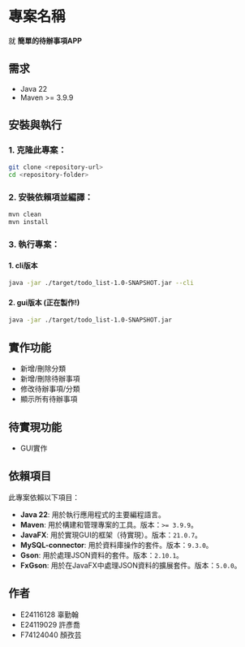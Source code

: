 # 專案名稱

就 **簡單的待辦事項APP**

## 需求

- Java 22
- Maven >= 3.9.9

## 安裝與執行

### 1. 克隆此專案：
   ```bash
   git clone <repository-url>
   cd <repository-folder>
   ```

### 2. 安裝依賴項並編譯：
   ```bash
   mvn clean
   mvn install
   ```

### 3. 執行專案：
   #### 1. cli版本
   ```bash
   java -jar ./target/todo_list-1.0-SNAPSHOT.jar --cli
   ```   

   #### 2. gui版本 (正在製作!)
   ```bash
   java -jar ./target/todo_list-1.0-SNAPSHOT.jar
   ```

## 實作功能

- 新增/刪除分類
- 新增/刪除待辦事項
- 修改待辦事項/分類
- 顯示所有待辦事項

## 待實現功能

- GUI實作

## 依賴項目

此專案依賴以下項目：

- **Java 22**: 用於執行應用程式的主要編程語言。
- **Maven**: 用於構建和管理專案的工具。版本：`>= 3.9.9`。
- **JavaFX**: 用於實現GUI的框架（待實現）。版本：`21.0.7`。
- **MySQL-connector**: 用於資料庫操作的套件。版本：`9.3.0`。
- **Gson**: 用於處理JSON資料的套件。版本：`2.10.1`。
- **FxGson**: 用於在JavaFX中處理JSON資料的擴展套件。版本：`5.0.0`。

## 作者

- E24116128 辜勤翰
- E24119029 許彥喬
- F74124040 顏孜芸